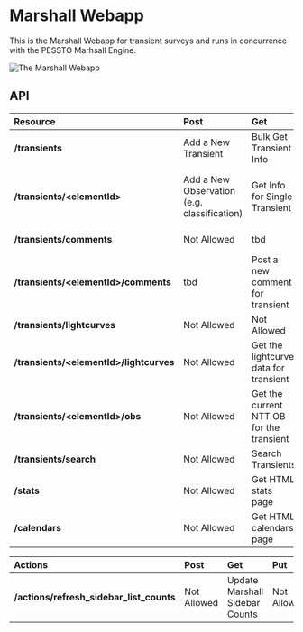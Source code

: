 # Marshall Webapp

This is the Marshall Webapp for transient surveys and runs in concurrence with the PESSTO Marhsall Engine. 

![The Marshall Webapp](http://i.imgur.com/G2Oro5Q.png)

## API

| Resource  | **Post** | **Get** | **Put** | **Delete** |  
| :------------ | :----------- | :----------- | :----------- | :----------- |
| **/transients** | Add a New Transient  | Bulk Get Transient Info  | Bulk Change Transients  | Not Allowed  |
| **/transients/\<elementId\>**     | Add a New Observation (e.g. classification)  | Get Info for Single Transient  | Change something about the transient (list, pi ...)  | Not Allowed  |
| **/transients/comments**     | Not Allowed  | tbd  | Not Allowed  | Not Allowed  |
| **/transients/\<elementId\>/comments**     | tbd  | Post a new comment for transient  | tbd  | tbd  |
| **/transients/lightcurves**     | Not Allowed  | Not Allowed  | Not Allowed  | Not Allowed  |
| **/transients/\<elementId\>/lightcurves**     | Not Allowed  | Get the lightcurve data for transient  | Not Allowed  | Not Allowed  |
| **/transients/\<elementId\>/obs**     | Not Allowed  | Get the current NTT OB for the transient  | Not Allowed  | Not Allowed  |
| **/transients/search**     | Not Allowed  | Search Transients  | Not Allowed  | Not Allowed  |   |
| **/stats**     | Not Allowed  | Get HTML stats page  | Not Allowed  | Not Allowed  |   |
| **/calendars**     | Not Allowed  | Get HTML calendars page  | Not Allowed  | Not Allowed  |   |


| Actions  | **Post** | **Get** | **Put** | **Delete** |  
| :------------ | :----------- | :----------- | :----------- | :----------- |
| **/actions/refresh_sidebar_list_counts** | Not Allowed  | Update Marshall Sidebar Counts  | Not Allowed  | Not Allowed  |



